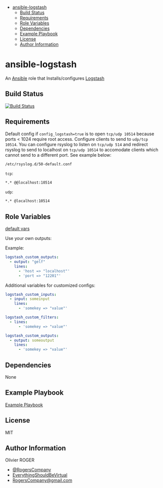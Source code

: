 <!-- START doctoc generated TOC please keep comment here to allow auto update -->
<!-- DON'T EDIT THIS SECTION, INSTEAD RE-RUN doctoc TO UPDATE -->
<!-- DON'T EDIT THIS SECTION, INSTEAD RE-RUN doctoc TO UPDATE -->

- [ansible-logstash](#ansible-logstash)
  - [Build Status](#build-status)
  - [Requirements](#requirements)
  - [Role Variables](#role-variables)
  - [Dependencies](#dependencies)
  - [Example Playbook](#example-playbook)
  - [License](#license)
  - [Author Information](#author-information)

<!-- END doctoc generated TOC please keep comment here to allow auto update -->

# ansible-logstash

An [Ansible](https://www.ansible.com) role that Installs/configures [Logstash](https://www.elastic.co/products/logstash)

## Build Status

[![Build Status](https://travis-ci.org/RogersCompany/ansible-logstash.svg?branch=master)](https://travis-ci.org/RogersCompany/ansible-logstash)

## Requirements

Default config if `config_logstash=true` is to open `tcp/udp 10514` because
ports \< 1024 require root access. Configure clients to send to `udp/tcp 10514`.
You can configure rsyslog to listen on `tcp/udp 514` and redirect rsyslog
to send to localhost on `tcp/udp 10514` to accomodate clients which cannot
send to a different port. See example below:

`/etc/rsyslog.d/50-default.conf`

`tcp`:

```bash
*.* @@localhost:10514
```

`udp`:

```bash
*.* @localhost:10514
```

## Role Variables

[default vars](./defaults/main.yml)

Use your own outputs:

Example:

```yaml
logstash_custom_outputs:
  - output: "gelf"
    lines:
      - 'host => "localhost"'
      - 'port => "12201"'
```

Additional variables for customized configs:

```yaml
logstash_custom_inputs:
  - input: someinput
    lines:
      - 'somekey => "value"'

logstash_custom_filters:
  - lines:
      - 'somekey => "value"'

logstash_custom_outputs:
  - output: someoutput
    lines:
      - 'somekey => "value"'
```

## Dependencies

None

## Example Playbook

[Example Playbook](./playbook.yml)

## License

MIT

## Author Information

Olivier ROGER

- [@RogersCompany](https://www.twitter.com/RogersCompany)
- [EverythingShouldBeVirtual](http://everythingshouldbevirtual.com)
- [RogersCompany@gmail.com](mailto:RogersCompany@gmail.com)
